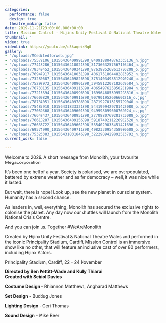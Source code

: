 ```yaml
---
categories:
  performance: false
  design: true
  theatre_making: false
date: 2019-11-21T23:00:00.000+00:00
title: Mission Control - Hijinx Unity Festival & National Theatre Wales
thumbnail: ''
video: true
videoLink: https://youtu.be/c5kaqeikNq0
gallery:
- "/uploads/MCeditedforweb.jpg"
- "/uploads/75572106_10156436409991898_8409188048763355136_n.jpg"
- "/uploads/77418286_10156436410021898_3173663257567166464_n.jpg"
- "/uploads/78349452_10156436409341898_8763885268613726208_o.jpg"
- "/uploads/76947917_10156436410031898_4061751804482813952_n.jpg"
- "/uploads/73280687_10156436409826898_3751403493512970240_o.jpg"
- "/uploads/75292972_10156436408901898_3945912207182659584_n.jpg"
- "/uploads/76730135_10156436409116898_4065497625850281984_n.jpg"
- "/uploads/77215394_10156436408996898_1699646853995298816_n.jpg"
- "/uploads/76609829_10156436409916898_907901952606601216_o.jpg"
- "/uploads/78734051_10156436409786898_2871927013155799040_n.jpg"
- "/uploads/75485910_10156431833321898_5441999429781422080_o.jpg"
- "/uploads/77059368_10156436409601898_949998099600769024_o.jpg"
- "/uploads/76642437_10156436408951898_2770880769281753088_o.jpg"
- "/uploads/76618287_10156436409156898_5918740211226902528_n.jpg"
- "/uploads/76636722_10156436409661898_5354029033451421696_n.jpg"
- "/uploads/69574990_10156436409711898_4982330954358980608_o.jpg"
- "/uploads/75323383_10156431831846898_3222909429892513792_n.jpg"
current_work: false

---
```

Welcome to 2029. A short message from Monolith, your favourite Megacorporation:

It’s been one hell of a year. Society is polarised, we are overpopulated, battered by extreme weather and as for democracy – well, it was nice while it lasted.

But wait, there is hope! Look up, see the new planet in our solar system. Humanity has a second chance.

As leaders in, well, everything, Monolith has secured the exclusive rights to colonise the planet. Any day now our shuttles will launch from the Monolith National Crisis Centre.

And you can join us. Together #WeAreMonolith

Created by Hijinx Unity Festival & National Theatre Wales and performed in the iconic Principality Stadium, Cardiff, Mission Control is an immersive show like no other, that will feature an inclusive cast of over 80 performers, including Hijinx Actors.

Principality Stadium, Cardiff, 22 - 24 November

**Directed by Ben Pettitt-Wade and Kully Thiarai**  
**Created with Seiriol Davies**

**Costume Design** - Rhiannon Matthews, Angharad Matthews

**Set Design** - Buddug Jones

**Lighting Design** - Ceri Thomas

**Sound Design** - Mike Beer